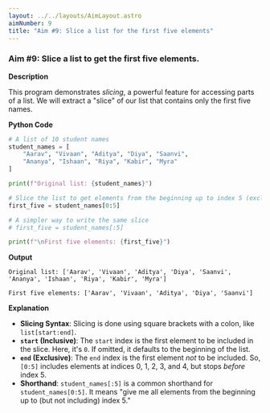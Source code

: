 ```yaml
---
layout: ../../layouts/AimLayout.astro
aimNumber: 9
title: "Aim #9: Slice a list for the first five elements"
---
```


### Aim #9: Slice a list to get the first five elements.

**Description**

This program demonstrates *slicing*, a powerful feature for accessing parts of a list. We will extract a "slice" of our list that contains only the first five names.

**Python Code**

```python
# A list of 10 student names
student_names = [
    "Aarav", "Vivaan", "Aditya", "Diya", "Saanvi",
    "Ananya", "Ishaan", "Riya", "Kabir", "Myra"
]

print(f"Original list: {student_names}")

# Slice the list to get elements from the beginning up to index 5 (exclusive)
first_five = student_names[0:5]

# A simpler way to write the same slice
# first_five = student_names[:5]

print(f"\nFirst five elements: {first_five}")
```

**Output**

```text
Original list: ['Aarav', 'Vivaan', 'Aditya', 'Diya', 'Saanvi', 'Ananya', 'Ishaan', 'Riya', 'Kabir', 'Myra']

First five elements: ['Aarav', 'Vivaan', 'Aditya', 'Diya', 'Saanvi']
```

**Explanation**

- **Slicing Syntax**: Slicing is done using square brackets with a colon, like `list[start:end]`.
- **`start` (Inclusive)**: The `start` index is the first element to be included in the slice. Here, it's `0`. If omitted, it defaults to the beginning of the list.
- **`end` (Exclusive)**: The `end` index is the first element *not* to be included. So, `[0:5]` includes elements at indices 0, 1, 2, 3, and 4, but stops *before* index 5.
- **Shorthand**: `student_names[:5]` is a common shorthand for `student_names[0:5]`. It means "give me all elements from the beginning up to (but not including) index 5."

